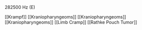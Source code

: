 282500 Hz (E)

[[Krampf]]
[[Kraniopharyngeoms]]
[[Kraniopharyngeoms]]
[[Kraniopharyngeoms]]
[[Limb Cramp]]
[[Rathke Pouch Tumor]]